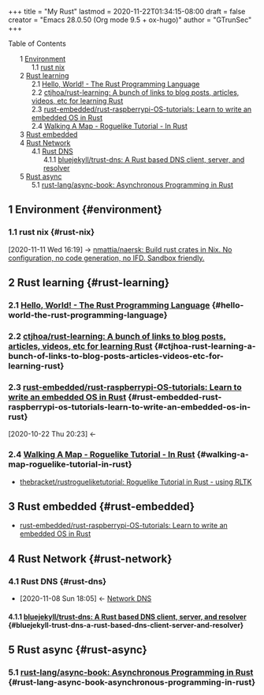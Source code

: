 +++
title = "My Rust"
lastmod = 2020-11-22T01:34:15-08:00
draft = false
creator = "Emacs 28.0.50 (Org mode 9.5 + ox-hugo)"
author = "GTrunSec"
+++

<style>
  .ox-hugo-toc ul {
    list-style: none;
  }
</style>
<div class="ox-hugo-toc toc">
<div></div>

<div class="heading">Table of Contents</div>

- <span class="section-num">1</span> [Environment](#environment)
    - <span class="section-num">1.1</span> [rust nix](#rust-nix)
- <span class="section-num">2</span> [Rust learning](#rust-learning)
    - <span class="section-num">2.1</span> [Hello, World! - The Rust Programming Language](#hello-world-the-rust-programming-language)
    - <span class="section-num">2.2</span> [ctjhoa/rust-learning: A bunch of links to blog posts, articles, videos, etc for learning Rust](#ctjhoa-rust-learning-a-bunch-of-links-to-blog-posts-articles-videos-etc-for-learning-rust)
    - <span class="section-num">2.3</span> [rust-embedded/rust-raspberrypi-OS-tutorials: Learn to write an embedded OS in Rust](#rust-embedded-rust-raspberrypi-os-tutorials-learn-to-write-an-embedded-os-in-rust)
    - <span class="section-num">2.4</span> [Walking A Map - Roguelike Tutorial - In Rust](#walking-a-map-roguelike-tutorial-in-rust)
- <span class="section-num">3</span> [Rust embedded](#rust-embedded)
- <span class="section-num">4</span> [Rust Network](#rust-network)
    - <span class="section-num">4.1</span> [Rust DNS](#rust-dns)
        - <span class="section-num">4.1.1</span> [bluejekyll/trust-dns: A Rust based DNS client, server, and resolver](#bluejekyll-trust-dns-a-rust-based-dns-client-server-and-resolver)
- <span class="section-num">5</span> [Rust async](#rust-async)
    - <span class="section-num">5.1</span> [rust-lang/async-book: Asynchronous Programming in Rust](#rust-lang-async-book-asynchronous-programming-in-rust)

</div>
<!--endtoc-->



## <span class="section-num">1</span> Environment {#environment}


### <span class="section-num">1.1</span> rust nix {#rust-nix}

<span class="timestamp-wrapper"><span class="timestamp">[2020-11-11 Wed 16:19] </span></span> -> [nmattia/naersk: Build rust crates in Nix. No configuration, no code generation, no IFD. Sandbox friendly.](my-nix.md)


## <span class="section-num">2</span> Rust learning {#rust-learning}


### <span class="section-num">2.1</span> [Hello, World! - The Rust Programming Language](https://doc.rust-lang.org/book/ch01-02-hello-world.html) {#hello-world-the-rust-programming-language}


### <span class="section-num">2.2</span> [ctjhoa/rust-learning: A bunch of links to blog posts, articles, videos, etc for learning Rust](https://github.com/ctjhoa/rust-learning) {#ctjhoa-rust-learning-a-bunch-of-links-to-blog-posts-articles-videos-etc-for-learning-rust}


### <span class="section-num">2.3</span> [rust-embedded/rust-raspberrypi-OS-tutorials: Learn to write an embedded OS in Rust](https://github.com/rust-embedded/rust-raspberrypi-OS-tutorials) {#rust-embedded-rust-raspberrypi-os-tutorials-learn-to-write-an-embedded-os-in-rust}

<span class="timestamp-wrapper"><span class="timestamp">[2020-10-22 Thu 20:23] </span></span> <-


### <span class="section-num">2.4</span> [Walking A Map - Roguelike Tutorial - In Rust](https://bfnightly.bracketproductions.com/rustbook/chapter%5F3.html) {#walking-a-map-roguelike-tutorial-in-rust}

-   [thebracket/rustrogueliketutorial: Roguelike Tutorial in Rust - using RLTK](https://github.com/thebracket/rustrogueliketutorial)


## <span class="section-num">3</span> Rust embedded {#rust-embedded}

-   [rust-embedded/rust-raspberrypi-OS-tutorials: Learn to write an embedded OS in Rust](#rust-embedded-rust-raspberrypi-os-tutorials-learn-to-write-an-embedded-os-in-rust)


## <span class="section-num">4</span> Rust Network {#rust-network}


### <span class="section-num">4.1</span> Rust DNS {#rust-dns}

-   <span class="timestamp-wrapper"><span class="timestamp">[2020-11-08 Sun 18:05] </span></span> <- [Network DNS](network.md)


#### <span class="section-num">4.1.1</span> [bluejekyll/trust-dns: A Rust based DNS client, server, and resolver](https://github.com/bluejekyll/trust-dns) {#bluejekyll-trust-dns-a-rust-based-dns-client-server-and-resolver}


## <span class="section-num">5</span> Rust async {#rust-async}


### <span class="section-num">5.1</span> [rust-lang/async-book: Asynchronous Programming in Rust](https://github.com/rust-lang/async-book) {#rust-lang-async-book-asynchronous-programming-in-rust}

